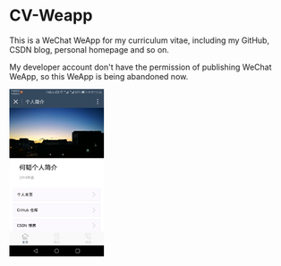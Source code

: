 CV-Weapp
========
This is a WeChat WeApp for my curriculum vitae, including my GitHub, CSDN blog, personal homepage and so on.

My developer account don't have the permission of publishing WeChat WeApp, so this WeApp is being abandoned now.

<img src='mdimage/image01.png' height='300px'/>
